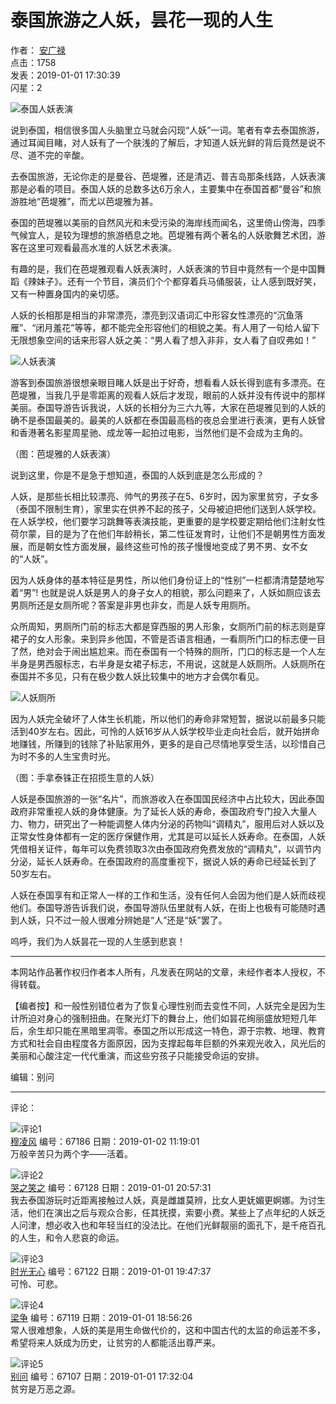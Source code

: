 # 泰国旅游之人妖，昙花一现的人生

作者： [安广禄](http://m.yinheyuedu.com/author/index?uid=4134&typeid=1)  
点击：1758  
发表：2019-01-01 17:30:39  
闪星：2  

![泰国人妖表演](https://yinheyuedu.oss-cn-shanghai.aliyuncs.com/yinheyuedu/files/2018/1231/1546257034584.png)

说到泰国，相信很多国人头脑里立马就会闪现“人妖”一词。笔者有幸去泰国旅游，通过耳闻目睹，对人妖有了一个肤浅的了解后，才知道人妖光鲜的背后竟然是说不尽、道不完的辛酸。

去泰国旅游，无论你走的是曼谷、芭堤雅，还是清迈、普吉岛那条线路，人妖表演那是必看的项目。泰国人妖的总数多达6万余人，主要集中在泰国首都“曼谷”和旅游胜地“芭堤雅”，而尤以芭堤雅为甚。

泰国的芭堤雅以美丽的自然风光和未受污染的海岸线而闻名，这里倚山傍海，四季气候宜人，是较为理想的旅游栖息之地。芭堤雅有两个著名的人妖歌舞艺术团，游客在这里可观看最高水准的人妖艺术表演。

有趣的是，我们在芭堤雅观看人妖表演时，人妖表演的节目中竟然有一个是中国舞蹈《辣妹子》。还有一个节目，演员们个个都穿着兵马俑服装，让人感到既好笑，又有一种置身国内的亲切感。

人妖的长相那是相当的非常漂亮，漂亮到汉语词汇中形容女性漂亮的“沉鱼落雁”、“闭月羞花”等等，都不能完全形容他们的相貌之美。有人用了一句给人留下无限想象空间的话来形容人妖之美：“男人看了想入非非，女人看了自叹弗如！”

![人妖表演](https://yinheyuedu.oss-cn-shanghai.aliyuncs.com/yinheyuedu/upload/image/2019/0101/1546343009279749.png)

游客到泰国旅游很想亲眼目睹人妖是出于好奇，想看看人妖长得到底有多漂亮。在芭堤雅，当我几乎是零距离的观看人妖后才发现，眼前的人妖并没有传说中的那样美丽。泰国导游告诉我说，人妖的长相分为三六九等，大家在芭堤雅见到的人妖的确不是泰国最美的。最美的人妖都在泰国最高档的夜总会里进行表演，更有人妖曾和香港著名影星周星驰、成龙等一起拍过电影，当然他们是不会成为主角的。

（图：芭堤雅的人妖表演）

说到这里，你是不是急于想知道，泰国的人妖到底是怎么形成的？

人妖，是那些长相比较漂亮、帅气的男孩子在5、6岁时，因为家里贫穷，子女多（泰国不限制生育），家里实在供养不起的孩子，父母被迫把他们送到人妖学校。在人妖学校，他们要学习跳舞等表演技能，更重要的是学校要定期给他们注射女性荷尔蒙，目的是为了在他们年龄稍长，第二性征发育时，让他们不是朝男性方面发展，而是朝女性方面发展，最终这些可怜的孩子慢慢地变成了男不男、女不女的“人妖”。 

因为人妖身体的基本特征是男性，所以他们身份证上的“性别”一栏都清清楚楚地写着“男”! 也就是说人妖是男人的身子女人的相貌，那么问题来了，人妖如厕应该去男厕所还是女厕所呢？答案是非男也非女，而是人妖专用厕所。

众所周知，男厕所门前的标志大都是穿西服的男人形象，女厕所门前的标志则是穿裙子的女人形象。来到异乡他国，不管是否语言相通，一看厕所门口的标志便一目了然，绝对会于闹出尴尬来。而在泰国有一个特殊的厕所，门口的标志是一个人左半身是男西服标志，右半身是女裙子标志，不用说，这就是人妖厕所。人妖厕所在泰国并不多见，只有在极少数人妖比较集中的地方才会偶尔看见。

![人妖厕所](https://yinheyuedu.oss-cn-shanghai.aliyuncs.com/yinheyuedu/upload/image/2019/0101/1546343304118264.png)

因为人妖完全破坏了人体生长机能，所以他们的寿命非常短暂，据说以前最多只能活到40岁左右。因此，可怜的人妖16岁从人妖学校毕业走向社会后，就开始拼命地赚钱，所赚到的钱除了补贴家用外，更多的是自己尽情地享受生活，以珍惜自己为时不多的人生宝贵时光。

（图：手拿泰铢正在招揽生意的人妖）

人妖是泰国旅游的一张“名片”，而旅游收入在泰国国民经济中占比较大，因此泰国政府非常重视人妖的身体健康。为了延长人妖的寿命，泰国政府专门投入大量人力、物力，研究出了一种能调整人体内分泌的药物叫“调精丸”，服用后对人妖以及正常女性身体都有一定的医疗保健作用，尤其是可以延长人妖寿命。在泰国，人妖凭借相关证件，每年可以免费领取3次由泰国政府免费发放的“调精丸”，以调节内分泌，延长人妖寿命。在泰国政府的高度重视下，据说人妖的寿命已经延长到了50岁左右。

人妖在泰国享有和正常人一样的工作和生活，没有任何人会因为他们是人妖而歧视他们。泰国导游告诉我们说，泰国导游队伍里就有人妖，在街上也极有可能随时遇到人妖，只不过一般人很难分辨她是“人”还是“妖”罢了。

呜呼，我们为人妖昙花一现的人生感到悲哀！

---

本网站作品著作权归作者本人所有，凡发表在网站的文章，未经作者本人授权，不得转载。

【编者按】和一般性别错位者为了恢复心理性别而去变性不同，人妖完全是因为生计所迫对身心的强制扭曲。在聚光灯下的舞台上，他们如昙花绚丽盛放短短几年后，余生却只能在黑暗里凋零。泰国之所以形成这一特色，源于宗教、地理、教育方式和社会自由程度各方面原因，因为支撑起每年巨额的外来观光收入，风光后的美丽和心酸注定一代代重演，而这些穷孩子只能接受命运的安排。

编辑：别问

---

评论：

![评论1](https://yinheyuedu.oss-cn-shanghai.aliyuncs.com/yinheyuedu/files/2019/1014/1571049583980.jpeg)  
[穆凌风](http://m.yinheyuedu.com//author/index?uid=262&typeid=1)  编号：67186 日期：2019-01-02 11:19:01  
万般辛苦只为两个字——活着。

![评论2](https://yinheyuedu.oss-cn-shanghai.aliyuncs.com/yinheyuedu/files/2018/0602/1527912503705.jpeg)  
[哭之笑之](http://m.yinheyuedu.com//author/index?uid=13&typeid=1)  编号：67128 日期：2019-01-01 20:57:31  
我去泰国游玩时近距离接触过人妖，真是雌雄莫辨，比女人更妩媚更婀娜。为讨生活，他们在演出之后与观众合影，任其抚摸，索要小费。某些上了点年纪的人妖乏人问津，想必收入也和年轻当红的没法比。在他们光鲜靓丽的面孔下，是千疮百孔的人生，和令人悲哀的命运。

![评论3](https://yinheyuedu.oss-cn-shanghai.aliyuncs.com/yinheyuedu/files/2023/1027/1698384259227.jpeg)  
[时光无心](http://m.yinheyuedu.com//author/index?uid=1347&typeid=1)  编号：67122 日期：2019-01-01 19:47:37  
可怜、可悲。

![评论4](https://yinheyuedu.oss-cn-shanghai.aliyuncs.com/yinheyuedu/files/2017/0420/1492652213993.png)  
[梁争](http://m.yinheyuedu.com//author/index?uid=28&typeid=1)  编号：67119 日期：2019-01-01 18:56:26  
常人很难想象，人妖的美是用生命做代价的，这和中国古代的太监的命运差不多，希望将来人妖成为历史，让贫穷的人都能活出尊严来。

![评论5](https://yinheyuedu.oss-cn-shanghai.aliyuncs.com/yinheyuedu/files/2018/0426/1524725651415.jpeg)  
[别问](http://m.yinheyuedu.com//author/index?uid=2580&typeid=1)  编号：67107 日期：2019-01-01 17:32:04  
贫穷是万恶之源。